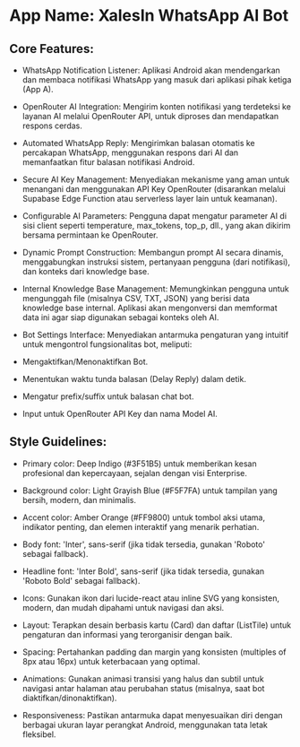 # **App Name**: XalesIn WhatsApp AI Bot

## Core Features:

- WhatsApp Notification Listener: Aplikasi Android akan mendengarkan dan membaca notifikasi WhatsApp yang masuk dari aplikasi pihak ketiga (App A).

- OpenRouter AI Integration: Mengirim konten notifikasi yang terdeteksi ke layanan AI melalui OpenRouter API, untuk diproses dan mendapatkan respons cerdas.

- Automated WhatsApp Reply: Mengirimkan balasan otomatis ke percakapan WhatsApp, menggunakan respons dari AI dan memanfaatkan fitur balasan notifikasi Android.

- Secure AI Key Management: Menyediakan mekanisme yang aman untuk menangani dan menggunakan API Key OpenRouter (disarankan melalui Supabase Edge Function atau serverless layer lain untuk keamanan).

- Configurable AI Parameters: Pengguna dapat mengatur parameter AI di sisi client seperti temperature, max_tokens, top_p, dll., yang akan dikirim bersama permintaan ke OpenRouter.

- Dynamic Prompt Construction: Membangun prompt AI secara dinamis, menggabungkan instruksi sistem, pertanyaan pengguna (dari notifikasi), dan konteks dari knowledge base.

- Internal Knowledge Base Management: Memungkinkan pengguna untuk mengunggah file (misalnya CSV, TXT, JSON) yang berisi data knowledge base internal. Aplikasi akan mengonversi dan memformat data ini agar siap digunakan sebagai konteks oleh AI.

- Bot Settings Interface: Menyediakan antarmuka pengaturan yang intuitif untuk mengontrol fungsionalitas bot, meliputi:

- Mengaktifkan/Menonaktifkan Bot.

- Menentukan waktu tunda balasan (Delay Reply) dalam detik.

- Mengatur prefix/suffix untuk balasan chat bot.

- Input untuk OpenRouter API Key dan nama Model AI.

## Style Guidelines:

- Primary color: Deep Indigo (#3F51B5) untuk memberikan kesan profesional dan kepercayaan, sejalan dengan visi Enterprise.

- Background color: Light Grayish Blue (#F5F7FA) untuk tampilan yang bersih, modern, dan minimalis.

- Accent color: Amber Orange (#FF9800) untuk tombol aksi utama, indikator penting, dan elemen interaktif yang menarik perhatian.

- Body font: 'Inter', sans-serif (jika tidak tersedia, gunakan 'Roboto' sebagai fallback).

- Headline font: 'Inter Bold', sans-serif (jika tidak tersedia, gunakan 'Roboto Bold' sebagai fallback).

- Icons: Gunakan ikon dari lucide-react atau inline SVG yang konsisten, modern, dan mudah dipahami untuk navigasi dan aksi.

- Layout: Terapkan desain berbasis kartu (Card) dan daftar (ListTile) untuk pengaturan dan informasi yang terorganisir dengan baik.

- Spacing: Pertahankan padding dan margin yang konsisten (multiples of 8px atau 16px) untuk keterbacaan yang optimal.

- Animations: Gunakan animasi transisi yang halus dan subtil untuk navigasi antar halaman atau perubahan status (misalnya, saat bot diaktifkan/dinonaktifkan).

- Responsiveness: Pastikan antarmuka dapat menyesuaikan diri dengan berbagai ukuran layar perangkat Android, menggunakan tata letak fleksibel.
